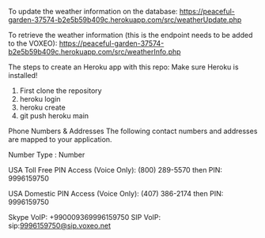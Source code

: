 To update the weather information on the database:
https://peaceful-garden-37574-b2e5b59b409c.herokuapp.com/src/weatherUpdate.php

To retrieve the weather information (this is the endpoint needs to be added to the VOXEO):
https://peaceful-garden-37574-b2e5b59b409c.herokuapp.com/src/weatherInfo.php

The steps to create an Heroku app with this repo:
Make sure Heroku is installed!

1. First clone the repository
2. heroku login
3. heroku create
4. git push heroku main

Phone Numbers & Addresses
The following contact numbers and addresses are mapped to your application.

Number Type	: Number

USA Toll Free PIN Access (Voice Only):	(800) 289-5570 then PIN: 9996159750

USA Domestic PIN Access (Voice Only):	(407) 386-2174 then PIN: 9996159750

Skype VoIP:	+990009369996159750
SIP VoIP:	sip:9996159750@sip.voxeo.net

